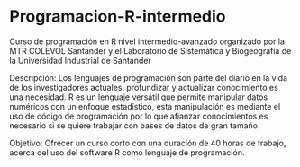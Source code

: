 # Programacion-R-intermedio
Curso de programación en R nivel intermedio-avanzado organizado por la MTR COLEVOL Santander y el Laboratorio de Sistemática y Biogeografía de la Universidad Industrial de Santander

Descripción: Los lenguajes de programación son parte del diario en la vida de los investigadores actuales, profundizar y actualizar conocimiento es una necesidad. R es un lenguaje versátil que permite manipular datos numéricos con un enfoque estadístico, esta manipulación es mediante el uso de código de programación por lo que afianzar conocimientos es necesario si se quiere trabajar con bases de datos de gran tamaño.

Objetivo: Ofrecer un curso corto con una duración de 40 horas de trabajo, acerca del uso del software R como lenguaje de programación.
